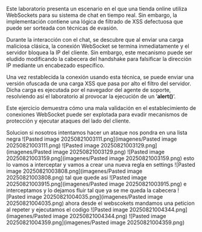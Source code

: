 Este laboratorio presenta un escenario en el que una tienda online utiliza WebSockets para su sistema de chat en tiempo real. Sin embargo, la implementación contiene una lógica de filtrado de XSS defectuosa que puede ser sorteada con técnicas de evasión.

Durante la interacción con el chat, se descubre que al enviar una carga maliciosa clásica, la conexión WebSocket se termina inmediatamente y el servidor bloquea la IP del cliente. Sin embargo, este mecanismo puede ser eludido modificando la cabecera del handshake para falsificar la dirección IP mediante un encabezado específico.

Una vez restablecida la conexión usando esta técnica, se puede enviar una versión ofuscada de una carga XSS que pasa por alto el filtro del servidor. Dicha carga es ejecutada por el navegador del agente de soporte, resolviendo así el laboratorio al provocar la ejecución de un ‘**alert()**‘.

Este ejercicio demuestra cómo una mala validación en el establecimiento de conexiones WebSocket puede ser explotada para evadir mecanismos de protección y ejecutar ataques del lado del cliente.

Solucion
si nosotros intentamos hacer un ataque nos pondra en una lista negra
![Pasted image 20250821003111.png](imagenes/Pasted image 20250821003111.png)
![Pasted image 20250821003129.png](imagenes/Pasted image 20250821003129.png)
![Pasted image 20250821003159.png](imagenes/Pasted image 20250821003159.png)
esto lo vamos a interceptar
y vamos a crear una nueva regla en settings
![Pasted image 20250821003808.png](imagenes/Pasted image 20250821003808.png)
tal que quede asi
![Pasted image 20250821003915.png](imagenes/Pasted image 20250821003915.png)
e interceptamos y lo dejamos fluir tal que ya se me queda la cabecera
![Pasted image 20250821004035.png](imagenes/Pasted image 20250821004035.png)
ahora desde el webscokets mandamos una peticion al repeter y ejecutamos el codigo
![Pasted image 20250821004344.png](imagenes/Pasted image 20250821004344.png)
![Pasted image 20250821004359.png](imagenes/Pasted image 20250821004359.png)
